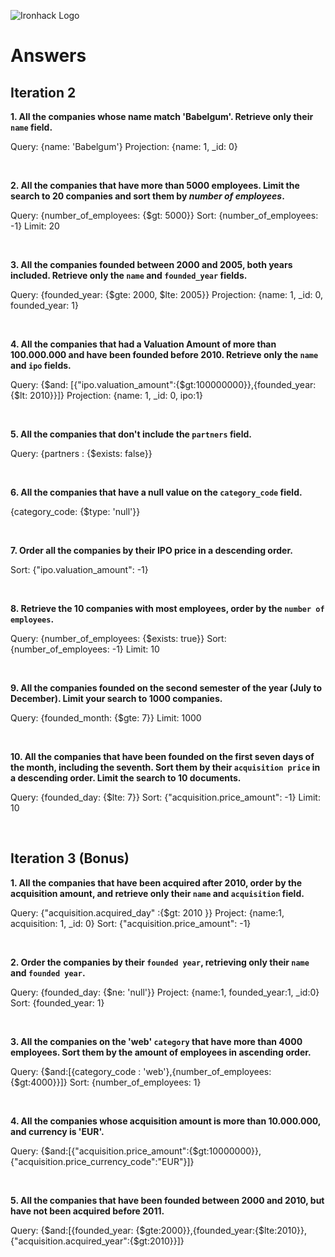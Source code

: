 ![Ironhack Logo](https://i.imgur.com/1QgrNNw.png)

# Answers

## Iteration 2

**1. All the companies whose name match 'Babelgum'. Retrieve only their `name` field.**

Query: {name: 'Babelgum'}
Projection: {name: 1, _id: 0}

<br>

**2. All the companies that have more than 5000 employees. Limit the search to 20 companies and sort them by *number of employees*.**

Query: {number_of_employees: {$gt: 5000}}
Sort: {number_of_employees: -1}
Limit: 20

<br>

**3. All the companies founded between 2000 and 2005, both years included. Retrieve only the `name` and `founded_year` fields.**

Query: {founded_year: {$gte: 2000, $lte: 2005}}
Projection: {name: 1, _id: 0, founded_year: 1}

<br>

**4. All the companies that had a Valuation Amount of more than 100.000.000 and have been founded before 2010. Retrieve only the `name` and `ipo` fields.**

Query: {$and: [{"ipo.valuation_amount":{$gt:100000000}},{founded_year: {$lt: 2010}}]}
Projection: {name: 1, _id: 0, ipo:1}

<br>

**5. All the companies that don't include the `partners` field.**

Query: {partners : {$exists: false}}

<br>

**6. All the companies that have a null value on the `category_code` field.**

{category_code: {$type: 'null'}}

<br>

**7. Order all the companies by their IPO price in a descending order.**

Sort: {"ipo.valuation_amount": -1}

<br>

**8. Retrieve the 10 companies with most employees, order by the `number of employees`.**

Query: {number_of_employees: {$exists: true}}
Sort: {number_of_employees: -1}
Limit: 10

<br>

**9. All the companies founded on the second semester of the year (July to December). Limit your search to 1000 companies.**

Query: {founded_month: {$gte: 7}}
Limit: 1000

<br>

**10. All the companies that have been founded on the first seven days of the month, including the seventh. Sort them by their `acquisition price` in a descending order. Limit the search to 10 documents.**

Query: {founded_day: {$lte: 7}}
Sort: {"acquisition.price_amount": -1}
Limit: 10

<br>

## Iteration 3 (Bonus)

**1. All the companies that have been acquired after 2010, order by the acquisition amount, and retrieve only their `name` and `acquisition` field.**

Query: {"acquisition.acquired_day" :{$gt: 2010 }}
Project: {name:1, acquisition: 1, _id: 0}
Sort: {"acquisition.price_amount": -1}

<br>

**2. Order the companies by their `founded year`, retrieving only their `name` and `founded year`.**

Query: {founded_day: {$ne: 'null'}}
Project: {name:1, founded_year:1, _id:0}
Sort: {founded_year: 1}

<br>

**3. All the companies on the 'web' `category` that have more than 4000 employees. Sort them by the amount of employees in ascending order.**

Query: {$and:[{category_code : 'web'},{number_of_employees: {$gt:4000}}]}
Sort: {number_of_employees: 1}

<br>

**4. All the companies whose acquisition amount is more than 10.000.000, and currency is 'EUR'.**

Query: {$and:[{"acquisition.price_amount":{$gt:10000000}},{"acquisition.price_currency_code":"EUR"}]}

<br>

**5. All the companies that have been founded between 2000 and 2010, but have not been acquired before 2011.**

Query: {$and:[{founded_year: {$gte:2000}},{founded_year:{$lte:2010}},{"acquisition.acquired_year":{$gt:2010}}]}
<br>
